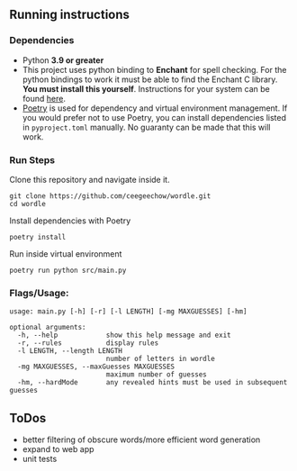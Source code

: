 ## Running instructions

### Dependencies
- Python **3.9 or greater**
- This project uses python binding to **Enchant** for spell checking. For the python bindings to 
work it must be able to find the Enchant C library. **You must install this yourself**.
Instructions for your system can be found [here](http://pyenchant.github.io/pyenchant/install.html#installing-the-enchant-c-library).
- [Poetry](https://python-poetry.org) is used for dependency and virtual environment management. If you would
prefer not to use Poetry, you can install dependencies listed in `pyproject.toml` manually.
No guaranty can be made that this will work.

### Run Steps

Clone this repository and navigate inside it.
```shell
git clone https://github.com/ceegeechow/wordle.git
cd wordle
```

Install dependencies with Poetry
```shell
poetry install
```

Run inside virtual environment
```shell
poetry run python src/main.py
```

### Flags/Usage: 

```
usage: main.py [-h] [-r] [-l LENGTH] [-mg MAXGUESSES] [-hm]

optional arguments:
  -h, --help            show this help message and exit
  -r, --rules           display rules
  -l LENGTH, --length LENGTH
                        number of letters in wordle
  -mg MAXGUESSES, --maxGuesses MAXGUESSES
                        maximum number of guesses
  -hm, --hardMode       any revealed hints must be used in subsequent guesses
  ```

## ToDos
- better filtering of obscure words/more efficient word generation
- expand to web app
- unit tests